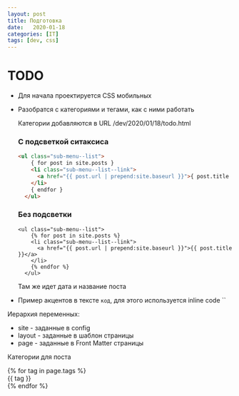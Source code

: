 ```yaml
---
layout: post
title: Подготовка
date:   2020-01-18 
categories: [IT]
tags: [dev, css]
---
```

# TODO
* Для начала проектируется CSS мобильных
* Разобратся с категориями и тегами, как с ними работать

  Категории добавляются в URL /dev/2020/01/18/todo.html
  ### C подсветкой ситаксиса
  ``` html
  <ul class="sub-menu--list">
      { for post in site.posts }
      <li class="sub-menu--list--link">
        <a href="{{ post.url | prepend:site.baseurl }}">{ post.title }</a>
      </li>
      { endfor }
    </ul>
   ```

  ### Без подсветки

  ``` 
  <ul class="sub-menu--list">
      {% for post in site.posts %}
      <li class="sub-menu--list--link">
        <a href="{{ post.url | prepend:site.baseurl }}">{{ post.title }}</a>
      </li>
      {% endfor %}
    </ul>
   ```
  Там же идет дата и название поста
* Пример акцентов в тексте `код`, для этого используется inline code \`\`



Иерархия переменных:
* site - заданные в config
* layout - заданные в шаблон страницы
* page - заданные в Front Matter страницы

Категории для поста

<div class='tags'>
{% for tag in page.tags %}
  <div class='tag'>{{ tag }}</div>
{% endfor %}
<div>
